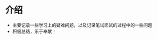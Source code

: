 <!--
 * @Author: angula
 * @Date: 2020-09-07 10:08:26
 * @LastEditTime: 2020-09-07 10:09:27
 * @FilePath: \JS\study\README.md
-->

# 介绍

- 主要记录一些学习上的疑难问题，以及记录笔试面试的过程中的一些问题
- 积极总结，乐于奉献！
